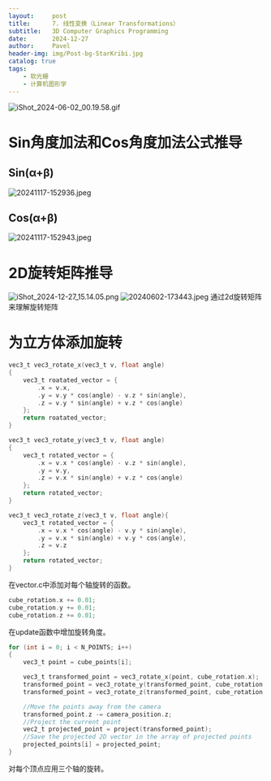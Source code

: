 ```yaml
---
layout:     post
title:      7. 线性变换（Linear Transformations）
subtitle:   3D Computer Graphics Programming
date:       2024-12-27
author:     Pavel
header-img: img/Post-bg-StarKribi.jpg
catalog: true
tags:
    - 软光栅
    - 计算机图形学
---
```




![iShot_2024-06-02_00.19.58.gif](https://pavelblog-images-1333471781.cos.ap-shanghai.myqcloud.com/undefined20241227150801703.gif?imageSlim)
# Sin角度加法和Cos角度加法公式推导

## Sin(α+β)
![20241117-152936.jpeg](https://pavelblog-images-1333471781.cos.ap-shanghai.myqcloud.com/undefined20241227150931441.jpeg?imageSlim)

## Cos(α+β)
![20241117-152943.jpeg](https://pavelblog-images-1333471781.cos.ap-shanghai.myqcloud.com/undefined20241227151346515.jpeg?imageSlim)


# 2D旋转矩阵推导
![iShot_2024-12-27_15.14.05.png](https://pavelblog-images-1333471781.cos.ap-shanghai.myqcloud.com/undefined20241227151733938.png?imageSlim)
![20240602-173443.jpeg](https://pavelblog-images-1333471781.cos.ap-shanghai.myqcloud.com/undefined20241227151425036.jpeg?imageSlim)
通过2d旋转矩阵来理解旋转矩阵

# 为立方体添加旋转

```c
vec3_t vec3_rotate_x(vec3_t v, float angle)
{
    vec3_t roatated_vector = {
        .x = v.x,
        .y = v.y * cos(angle) - v.z * sin(angle),
        .z = v.y * sin(angle) + v.z * cos(angle)
    };
    return roatated_vector;
}

vec3_t vec3_rotate_y(vec3_t v, float angle)
{
    vec3_t rotated_vector = {
        .x = v.x * cos(angle) - v.z * sin(angle),
        .y = v.y,
        .z = v.x * sin(angle) + v.z * cos(angle)
    };
    return rotated_vector;
}

vec3_t vec3_rotate_z(vec3_t v, float angle){
    vec3_t rotated_vector = {
        .x = v.x * cos(angle) - v.y * sin(angle),
        .y = v.x * sin(angle) + v.y * cos(angle),
        .z = v.z
    };
    return rotated_vector;
}
```
在vector.c中添加对每个轴旋转的函数。

```c
cube_rotation.x += 0.01;
cube_rotation.y += 0.01;
cube_rotation.z += 0.01;
```
在update函数中增加旋转角度。

```c
for (int i = 0; i < N_POINTS; i++)
{
    vec3_t point = cube_points[i];

    vec3_t transformed_point = vec3_rotate_x(point, cube_rotation.x);
    transformed_point = vec3_rotate_y(transformed_point, cube_rotation.y);
    transformed_point = vec3_rotate_z(transformed_point, cube_rotation.z);

    //Move the points away from the camera
    transformed_point.z -= camera_position.z;
    //Project the current point
    vec2_t projected_point = project(transformed_point);
    //Save the projected 2D vector in the array of projected points
    projected_points[i] = projected_point;
}
```
对每个顶点应用三个轴的旋转。
